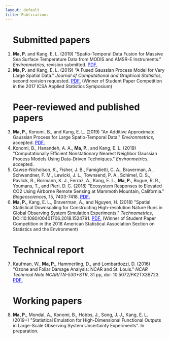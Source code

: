 ```yaml
---
layout: default
title: Publications
---
```



<ol start="1">
  
<h1>Submitted papers </h1>
<p>
<li> <b>Ma, P.</b> and Kang, E. L. (2019) "Spatio-Temporal Data Fusion for Massive Sea Surface Temperature Data from MODIS and AMSR-E Instruments." <em>Environmetrics</em>, revision submitted. <a href="https://arxiv.org/abs/1809.04389" target="blank" style="color:blue;">PDF.</a> </li>

<li> <b>Ma, P.</b> and Kang, E. L. (2019) "A Fused Gaussian Process Model for Very Large Spatial Data."  <em>Journal of Computational and Graphical Statistics</em>, second revision requested. <a href="https://arxiv.org/abs/1702.08797" target="blank" style="color:blue;">PDF.</a> (Winner of Student Paper Competition in the 2017 ICSA Applied Statistics Symposium)
</li>
</p>

<h1>Peer-reviewed and published papers </h1>
<li> <b>Ma, P.</b>, Konomi, B., and Kang, E. L. (2019) "An Additive Approximate Gaussian Process for Large Spatio-Temporal Data." <em>Environmetrics</em>, accepted. <a href="https://arxiv.org/abs/1801.00319" target="blank" style="color:blue;">PDF.</a> </li>

<li> Konomi, B., Hanandeh, A. A., <b>Ma, P.</b>, and Kang, E. L. (2019) "Computationally Efficient Nonstationary Nearest Neighbor Gaussian Process Models Using Data-Driven Techniques." <em>Environmetrics</em>, accepted. </li>

<li> Cawse-Nicholson, K., Fisher, J. B., Famiglietti, C. A., Braverman, A., Schwandner, F. M., Lewicki, J. L., Townsend, P. A., Schimel, D. S., Pavlick, R., Bormann, K. J., Ferraz, A., Kang, E. L., <b>Ma, P.</b>, Bogue, R. R., Youmans, T., and Pieri, D. C. (2018) "Ecosystem Responses to Elevated CO2 Using Airborne Remote Sensing at Mammoth Mountain, California." <em>Biogeosciences</em>, 15, 7403-7418. <a href="https://doi.org/10.5194/bg-2018-73" target="blank" style="color:blue;">PDF.</a> </li>

<li> <b>Ma, P.</b>, Kang, E. L., Braverman, A., and Nguyen, H. (2018) "Spatial Statistical Downscaling for Constructing High-resolution Nature Runs in Global Observing System Simulation Experiments." <em>Technometrics</em>, DOI:10.1080/00401706.2018.1524791. <a href="https://doi.org/10.1080/00401706.2018.1524791" target="blank" style="color:blue;">PDF.</a> (Winner of Student Paper Competition in the 2018 American Statistical Association Section on Statistics and the Environment)
</li>


<h1>Technical report </h1>

<li> Kaufman, W., <b>Ma, P.</b>, Hammerling, D., and Lombardozzi, D. (2016) "Ozone and Foliar Damage Analysis: NCAR and St. Louis." <em>NCAR Technical Note NCAR/TN-530+STR</em>, 31 pp, doi: 10.5072/FK2TX3B723. <a href="http://dx.doi.org/10.5065/D6WH2NCQ" target="blank" style="color:blue;">PDF.</a> </li>

<h1>Working papers </h1>

<li> <b>Ma, P.</b>,  Mondal, A., Konomi, B., Hobbs, J., Song, J. J., Kang, E. L. (2019+) "Statistical Emulation for High-Dimensional Functional Outputs in Large-Scale Observing System Uncertainty Experiments". In preparation. </li>


</ol>
